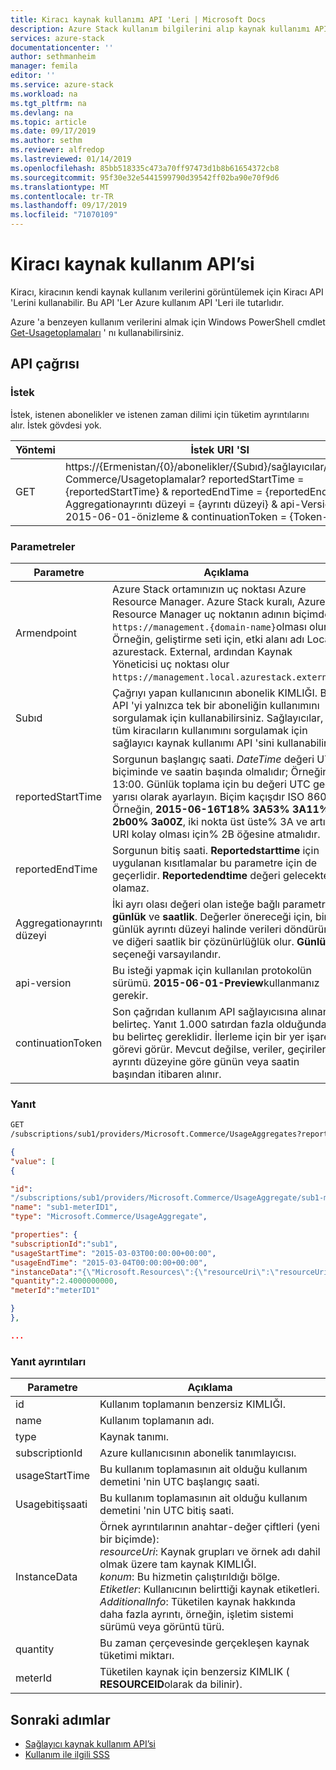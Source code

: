 ```yaml
---
title: Kiracı kaynak kullanımı API 'Leri | Microsoft Docs
description: Azure Stack kullanım bilgilerini alıp kaynak kullanımı API 'Lerine yönelik başvuru.
services: azure-stack
documentationcenter: ''
author: sethmanheim
manager: femila
editor: ''
ms.service: azure-stack
ms.workload: na
ms.tgt_pltfrm: na
ms.devlang: na
ms.topic: article
ms.date: 09/17/2019
ms.author: sethm
ms.reviewer: alfredop
ms.lastreviewed: 01/14/2019
ms.openlocfilehash: 85bb518335c473a70ff97473d1b8b61654372cb8
ms.sourcegitcommit: 95f30e32e5441599790d39542ff02ba90e70f9d6
ms.translationtype: MT
ms.contentlocale: tr-TR
ms.lasthandoff: 09/17/2019
ms.locfileid: "71070109"
---
```

# <a name="tenant-resource-usage-api"></a>Kiracı kaynak kullanım API’si

Kiracı, kiracının kendi kaynak kullanım verilerini görüntülemek için Kiracı API 'Lerini kullanabilir. Bu API 'Ler Azure kullanım API 'Leri ile tutarlıdır.

Azure 'a benzeyen kullanım verilerini almak için Windows PowerShell cmdlet [Get-Usagetoplamaları](/powershell/module/azurerm.usageaggregates/get-usageaggregates) ' nı kullanabilirsiniz.

## <a name="api-call"></a>API çağrısı

### <a name="request"></a>İstek

İstek, istenen abonelikler ve istenen zaman dilimi için tüketim ayrıntılarını alır. İstek gövdesi yok.

| **Yöntemi** | **İstek URI 'SI** |
| --- | --- |
| GET |https://{Ermenistan/{0}/abonelikler/{Subıd}/sağlayıcılar/Microsoft. Commerce/Usagetoplamalar? reportedStartTime = {reportedStartTime} & reportedEndTime = {reportedEndTime} & Aggregationayrıntı düzeyi = {ayrıntı düzeyi} & api-Version = 2015-06-01-önizleme & continuationToken = {Token-Value} |

### <a name="parameters"></a>Parametreler

| **Parametre** | **Açıklama** |
| --- | --- |
| Armendpoint |Azure Stack ortamınızın uç noktası Azure Resource Manager. Azure Stack kuralı, Azure Resource Manager uç noktanın adının biçimde `https://management.{domain-name}`olması olur. Örneğin, geliştirme seti için, etki alanı adı Local. azurestack. External, ardından Kaynak Yöneticisi uç noktası olur `https://management.local.azurestack.external`. |
| Subıd |Çağrıyı yapan kullanıcının abonelik KIMLIĞI. Bu API 'yi yalnızca tek bir aboneliğin kullanımını sorgulamak için kullanabilirsiniz. Sağlayıcılar, tüm kiracıların kullanımını sorgulamak için sağlayıcı kaynak kullanımı API 'sini kullanabilir. |
| reportedStartTime |Sorgunun başlangıç saati. *DateTime* değeri UTC biçiminde ve saatin başında olmalıdır; Örneğin, 13:00. Günlük toplama için bu değeri UTC gece yarısı olarak ayarlayın. Biçim kaçışdır ISO 8601; Örneğin, **2015-06-16T18% 3A53% 3A11% 2b00% 3a00Z**, iki nokta üst üste% 3A ve artı, URI kolay olması için% 2B öğesine atmalıdır. |
| reportedEndTime |Sorgunun bitiş saati. **Reportedstarttime** için uygulanan kısıtlamalar bu parametre için de geçerlidir. **Reportedendtime** değeri gelecekte olamaz. |
| Aggregationayrıntı düzeyi |İki ayrı olası değeri olan isteğe bağlı parametre: **günlük** ve **saatlik**. Değerler önereceği için, biri günlük ayrıntı düzeyi halinde verileri döndürür ve diğeri saatlik bir çözünürlüğlük olur. **Günlük** seçeneği varsayılandır. |
| api-version |Bu isteği yapmak için kullanılan protokolün sürümü. **2015-06-01-Preview**kullanmanız gerekir. |
| continuationToken |Son çağrıdan kullanım API sağlayıcısına alınan belirteç. Yanıt 1.000 satırdan fazla olduğunda bu belirteç gereklidir. İlerleme için bir yer işareti görevi görür. Mevcut değilse, veriler, geçirilen ayrıntı düzeyine göre günün veya saatin başından itibaren alınır. |

### <a name="response"></a>Yanıt

```html
GET
/subscriptions/sub1/providers/Microsoft.Commerce/UsageAggregates?reportedStartTime=reportedStartTime=2014-05-01T00%3a00%3a00%2b00%3a00&reportedEndTime=2015-06-01T00%3a00%3a00%2b00%3a00&aggregationGranularity=Daily&api-version=1.0
```

```json
{
"value": [
{

"id":
"/subscriptions/sub1/providers/Microsoft.Commerce/UsageAggregate/sub1-meterID1",
"name": "sub1-meterID1",
"type": "Microsoft.Commerce/UsageAggregate",

"properties": {
"subscriptionId":"sub1",
"usageStartTime": "2015-03-03T00:00:00+00:00",
"usageEndTime": "2015-03-04T00:00:00+00:00",
"instanceData":"{\"Microsoft.Resources\":{\"resourceUri\":\"resourceUri1\",\"location\":\"Alaska\",\"tags\":null,\"additionalInfo\":null}}",
"quantity":2.4000000000,
"meterId":"meterID1"

}
},

...
```

### <a name="response-details"></a>Yanıt ayrıntıları

| **Parametre** | **Açıklama** |
| --- | --- |
| id |Kullanım toplamanın benzersiz KIMLIĞI. |
| name |Kullanım toplamanın adı. |
| type |Kaynak tanımı. |
| subscriptionId |Azure kullanıcısının abonelik tanımlayıcısı. |
| usageStartTime |Bu kullanım toplamasının ait olduğu kullanım demetini 'nin UTC başlangıç saati. |
| Usagebitişsaati |Bu kullanım toplamasının ait olduğu kullanım demetini 'nin UTC bitiş saati. |
| InstanceData |Örnek ayrıntılarının anahtar-değer çiftleri (yeni bir biçimde):<br>  *resourceUri*: Kaynak grupları ve örnek adı dahil olmak üzere tam kaynak KIMLIĞI. <br>  *konum*: Bu hizmetin çalıştırıldığı bölge. <br>  *Etiketler*: Kullanıcının belirttiği kaynak etiketleri. <br>  *AdditionalInfo*: Tüketilen kaynak hakkında daha fazla ayrıntı, örneğin, işletim sistemi sürümü veya görüntü türü. |
| quantity |Bu zaman çerçevesinde gerçekleşen kaynak tüketimi miktarı. |
| meterId |Tüketilen kaynak için benzersiz KIMLIK ( **RESOURCEID**olarak da bilinir). |

## <a name="next-steps"></a>Sonraki adımlar

- [Sağlayıcı kaynak kullanım API’si](azure-stack-provider-resource-api.md)
- [Kullanım ile ilgili SSS](azure-stack-usage-related-faq.md)
